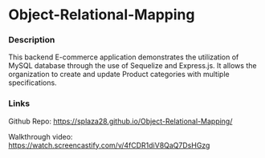 # Object-Relational-Mapping

### Description

This backend E-commerce application demonstrates the utilization of MySQL database through the use of Sequelize and Express.js. It allows the  organization to create and update Product categories with multiple specifications. 





### Links





Github Repo:  https://splaza28.github.io/Object-Relational-Mapping/


Walkthrough video: https://watch.screencastify.com/v/4fCDR1diV8QaQ7DsHGzg